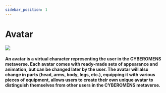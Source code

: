 ```yaml
---
sidebar_position: 1
---
```

# Avatar

![](/img/avatars.png)

#### An avatar is a virtual character representing the user in the CYBEROMENS metaverse.  Each avatar comes with ready-made sets of appearance and animation, but can be changed later by the user.  The avatar will also change in parts (head, arms, body, legs, etc.), equipping it with various pieces of equipment, allows users to create their own unique avatar to distinguish themselves from other users in the CYBEROMENS metaverse.